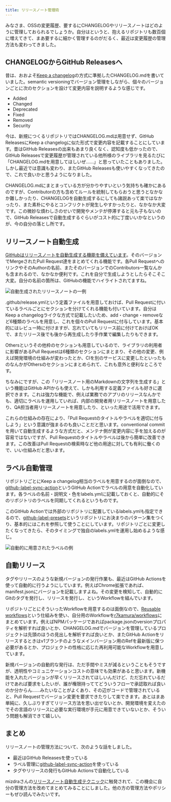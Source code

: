 ```yaml
---
title: リリースノート管理術
---
```

みなさま、OSSの変更履歴、要するにCHANGELOGやリリースノートはどのように管理しておられるでしょうか。自分はというと、抱えるリポジトリも数百個に増えてきて、まあ要するに細かく管理するのがだるく、最近は変更履歴の管理方法も変わってきました。

CHANGELOGからGitHub Releasesへ
---------------------------

昔は、おおよそ[Keep a changelog](https://keepachangelog.com/en/1.0.0/)の方式に準拠したCHANGELOG.mdを書いていました。semantic versioningでバージョン管理をしながら、個々のバージョンごとに次のセクションを設けて変更内容を説明するような感じです。

*   Added
*   Changed
*   Deprecated
*   Fixed
*   Removed
*   Security

今は、新規につくるリポジトリではCHANGELOG.mdは用意せず、GitHub ReleasesにKeep a changelogに似た形式で変更内容を記載することにしています。昔はGitHub Releasesの出来もあまり良くなく、認知度も低かったので、GitHub Releasesで変更履歴が管理されている他所様のライブラリを見るたびに「CHANGELOG.mdを用意してほしいぜ……」と思っていたこともありました。しかし最近では意識も変わり、またGitHub Releasesも使いやすくなってきたので、これで良いかと思うようになりました。

CHANGELOG.mdにまとまっている方が分かりやすいという気持ちも確かにあるのですが、Contributorの方も含めてルールを統制してもらおうと思うとなかなか難しかったり、CHANGELOGを自動生成するにしても諸説あって楽ではなかったり、また素朴にやるとコンフリクトが発生しやすかったりと、なかなか大変です。この微妙な煩わしさのせいで開発やメンテが停滞すると元も子もないので、GitHub Releasesで自動生成するぐらいがコスト的に丁度いいかなというのが、今の自分の落とし所です。

リリースノート自動生成
-----------

[GitHubはリリースノートを自動生成する機能を備えています](https://docs.github.com/en//repositories/releasing-projects-on-github/automatically-generated-release-notes)。そのバージョンでMergeされたPull Request達をまとめてくれる機能です。各Pull RequestへのリンクやそのAuthorの名前、またそのバージョンでのContributors一覧なんかも含まれるので、なかなか便利です。これを自分で生成しようとしたらそこそこ大変。自分の名前の箇所は、GitHubの機能でハイライトされてますね。

![](https://lh3.googleusercontent.com/docs/AG8NV2Zi7rN3yFOODRIPRqx6_CkJNJtVT5NYupU3kbfpqTsKn_MlfoYaMKCEpjamUfAEtxaoHKY7iRGdLirGzZcs86P7yDSrUUZk2FFgF1Jt_i3PXY79tv-zd28NOiUCn4dVoriYMiZr34S2gsQr20Bl4QObkezNXwxX1fHFRS6ZpFqN7dlxligp9ivDiNBULimF7aqFo3aZ54OPzohUBNb4I2IPuZVQMcYPczOBIunOomR9IaMOobwX0gvR08vuWFVs0HrixW-_QDcHYIpTmjC79i-pxYuxiyrbhUUPQlibUtTNsy0GNJZi575dlkbEwHS5qDj1fpCNHMFhECEIcJ1KLHtuY3LoD7pEFtgeYC5gJNP5yzIRpdtKe5bVPFUzWJvg5bulOgCLvlos6squKxfgucML0kXIEC-qd0LzsujoqEyTlSHYQL6uU3T__ixMahdM_kqiMBOfQlaaSZfdUyzYpsrAEhTwxAV8nPmG1TPmUdU96pr_zhR1jbsSLE_6dqmQQV6aocdI7ZKlzaLkHjjCUErXGzGV0-ip8qYaE9LkITWo3Or30K70Md6DUga0yc8B7SabrfnALLNQEiTUhy3s6FkT61qRcykbtCqooNLvMxlEvhm-bS-Fh6ks6kPkTQV-sKI4-J-TcgTc5_LENN8QAfHU1k08ZUPlOym4twKRooOIWHY-fvlDCV7gRjZYDz36ftGfejBCVfCLF0mfKzyBwI4tfnaTtB8XuLkMqF6TWlMZL5us3GfZdNwXgDwaJ0UGU5vd8xmXCSGnFFrwG4o5-PKtfL0jBzCH5nZL2jwUeeOJYLvXLmRbOZDEgXSADg6tQhIHuQvMPJ2c6lfdeB2HdRfAE7AzBJbJZiIvVIN4gHolqNfh5Dh1ifX_rl2Ka09hOleNg6ZZmRZQnXiqEyq-C9aR4K6it0EbgkYNqFE3bk-V6tGgKxw4dnQjHQ6ZwvJMaoSugS9xxCHZc04DCZSZAatTHbCLnFWXjXQKjSb-YdF7i1GDbYt2_KzJdI7wi3VdqiyTfNJD0NBU22lDcgUSn-thp_R_q0eXYOxmpLpr90x0XS-MF2VTd4j6N0KzFzn58wqqF_-SCKZOM3jUmxy7IEP5TQ6lWaGHGaZhpzJaHw0WM9hTg28kqvxSZ1y4_CRmowCAhRS3aeYrapejUpNcKYZDjvXd835w4-VSPnBFbW55rHFlS3QppkfKYjBYvCoUKHMnBovxB-OMFFGERx9y-M88BzbE2pBtQE2j7HSw74YEdH-h1w "自動生成されたリリースノートの一例")

.github/release.ymlという定義ファイルを用意しておけば、Pull Requestに付いているラベルごとにセクションを分けてくれる機能も付いています。自分はKeep a changelogライクな方式で記載したいため、add・change・removeなど6種類のラベルを用意し、これを個々のPull Requestに付与しています。基本的にはレビュー時に付けますが、忘れていてもリリース前に付けておけばOKで、またリリース後でも後から再生成したり手作業で編集したりもできます。

Othersというその他枠のセクションも用意しているので、ライブラリの利用者に影響があるPull Requestは6種類のセクションにまとまり、その他の変更、例えば開発環境の仕組みが変わったとか、CIを別のサービスに変更したといったものなんかがOthersのセクションにまとめられて、これも意外と便利なところです。

ちなみにですが、この「リリースノート用のMarkdownの文字列を生成する」という機能はGitHub APIからも使えて、しかも利用する定義ファイルも好きに選択できます。これは強力な機能で、例えば業務でのアプリのリリースなんかでも、適切にラベルを運用していれば、内部の開発者用リリースノートを用意したり、QA担当者用リリースノートを用意したり、といった用途で活用できます。

これらの仕組みの存在により、「Pull Requestのタイトルやラベルを適切に付与しよう」という意識が強まるのも良いことだと思います。conventional commitを用いて自動生成するような方式だと、メンテナ側が変更内容に手を加えるのが容易ではないですが、Pull Requestのタイトルやラベルは後から簡単に改善できます。この改善はPull Requestの検索時など他の用途に対しても有利に働くので、いい仕組みだと思います。

ラベル自動管理
-------

リポジトリごとにKeep a changelog相当のラベルを用意するのが面倒なので、[github-label-sync-action](https://github.com/r7kamura/github-label-sync-action)というGitHub Actionでラベルの用意を自動化しています。各ラベルの名前・説明文・色をlabels.ymlに記載しておくと、自動的にそのリポジトリのラベルを同期してくれるというものです。

このGitHub Actionでは外部のリポジトリに配置しているlabels.ymlも指定できるので、[github-label-presets](https://github.com/r7kamura/github-label-presets)というリポジトリにお決まりのパターン集をつくり、基本的にはこれを参照して使うことにしています。リポジトリごとに変更したくなってきたら、そのタイミングで独自のlabels.ymlを運用し始めるような感じ。

![](https://lh3.googleusercontent.com/docs/AG8NV2YvdjYWedCHMekrOrxmahlEZuR5jnA2eWTqR4b4uFSzCsKZDUZvWo_wWXz_UUEAa7atiS1O5kru9FIc9jIyT1xkLATwFgEE0SX59ClwHKz82_zAZpNO3yyxAtSi3ZzdEAHS0094nsBx_K-FWIO2Fn2Whrixit8ynFHGEcN92348ug3SOb9GU8aoycn16UzAFpSl97suzT_Ej7JD60kiAp2bvkzlhrxF_zR9sjx8xIIiYQhXP5RD0LWqe8UuLqxCRb9uAO2A8OpTAlRPwDLxk92ckWfNSurAvP5Dsx7mCG5PFvr9Tz8hngHa8oECP_pHuNUnlvPdI-fqe8bC0s_xILXZmoLgFL9qKDoymsQfjowTaOMRIH5KXbdicMWNpsjwzvZhwDFML_7ntJ5NTSDGYT4Vt0DufEGh76ZlIRMcZkNScpMPWnanh_8GTAGePOgl7rnQkm1HAm-rUNYA507iBMdx6qAHr2kWxZe9vfTqfXbdwwvP6Cm_9BG5LYE-RGWuQg384wQhZn4TnK6Fz64dkQDfVdzgC-zwGc2wkZsD4Bxwg7ZQKxjVbiB8qz8feFR2Z9WXy98gx6G1VniERGiT5H3jeQHwB3hscPPhVZ8WtQGx5i-fYdO4sqm7hjfPeoZ_T2AXcVN2XXXZjHZhaCVAAh54kbIzjZc6Fdy1-1GmLZlNZT8H1G-dNv5ibkBkmSmdz0ouU18V9au_GNR4-VoamrKBHF-a5YEVS2kNfOjjKJG7cTAR3ueJm0OuDI3BHuC-HFhOSN2MhlIrtYHybFDKXA9hy4rNuFpgNZzS6nHbTesRlom22sHW1_cLBc26ik5MTehFcYULTqIErZPpfD1AlB5pRUz9Wm-s2XZWomAnsDiNjIhsIjbKeWsYomjwKJRTekqh1Q5RynKUgnb-oKufYQuXz97q6T7toLtJg64bHs_MMeq-DMreEwi-QkDEt-o-fIWHX6piEQRQ_rdzxS4zzMMZZ8mqnWmFBzuzZxw0CNh0XOa1FSgGqY1-u60_2WAzsDJNfeiYXo3GBiJJboIhe3nVd2_m9YAZ4YscNPM_x2ir8q2JswU0yEKHnZMNm7468sW50h3rP4YWNAxayf8f__f7JFbX-zmbt4xhXKtWpyX_vWXjPvh1m_Oay5o_IciEv-xmEUr93S_A0X9_cpU-WafhQgXQVd6cN1UbXHN052ks5BYFMfti4_nznTrsvSZdaXtyxHtLRKQKcFtUVIaNP9NSVUqNvDfJQpZ0YBfaLSdbXnTtiA "自動的に用意されたラベルの例")

自動リリース
------

タグやリリースのような新規バージョンの発行作業も、最近はGitHub Actionsを使って自動的に行うようにしています。例えばChrome拡張であれば、manifest.jsonにバージョンを記載しますよね。その変更を検知して、自動的にGitのタグを発行し、リリースを発行し、というWorkflowを組んでいます。

リポジトリごとにそういったWorkflowを用意するのは面倒なので、[Reusable workflows](https://docs.github.com/en//actions/using-workflows/reusing-workflows)という仕組みを使い、自分用のWorkflowを[r7kamura/workflows](https://github.com/r7kamura/workflows)にまとめています。例えばNPMパッケージであればpackage.jsonのversionプロパティを解析すれば良いとか、CHANGELOG.mdでバージョンを管理しているプロジェクトは先頭のほうの見出しを解析すれば良いとか、またGitHub Actionをリリースするときはv1ブランチのようなメインバージョン用のRefを最新版に保つ必要があるとか、プロジェクトの性格に応じた再利用可能なWorkflowを用意しています。

新規バージョンの自動的な発行は、ただ手間やミスが減るということもそうですが、透明性やコミュニケーションコストの意味でも効果があると思います。新機能を入れたバージョンが早くリリースされてほしいんだけど、ただ忘れているだけであれば要求をしたいが、誰が権限持っててどういうフローで承認取れば良いのか分からん……みたいなことがよくあり、その辺がコードで管理されていると、Pull Requestでバージョン変更を要求できたりして楽できます。あとはまあ単純に、久しぶりすぎてリリース方法を思い出せないとか、開発環境を変えたのでその言語のリリースに必要な実行環境が手元に用意できていないとか、そういう問題も解消できて嬉しい。

まとめ
---

リリースノートの管理方法について、次のような話をしました。

*   最近はGitHub Releasesを使っている
*   ラベル管理に[github-label-sync-action](https://github.com/r7kamura/github-label-sync-action)を使っている
*   タグやリリースの発行もGitHub Actionsで自動化している

mizdraさんの[リリースノート自動生成テクニック](https://www.mizdra.net/entry/2022/07/08/181825)に触発されて、この機会に自分の管理方法を改めてまとめてみることにしました。他の方の管理方法やポリシーもぜひ読んでみたいです。

